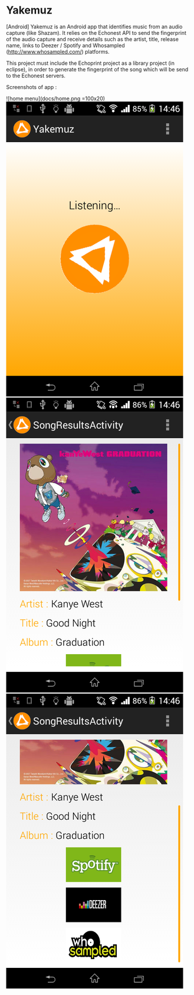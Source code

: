 Yakemuz
=======
[Android] Yakemuz is an Android app that identifies music from an audio capture (like Shazam). It relies on the Echonest API to send the fingerprint of the audio capture and receive details such as the artist, title, release name, links to Deezer / Spotify and Whosampled (http://www.whosampled.com/) platforms.

This project must include the Echoprint project as a library project (in eclipse), in order to generate the fingerprint of the song which will be send to the Echonest servers.

Screenshots of app :

![home menu](docs/home.png =100x20)
![listening](docs/listening.png)
![results(1)](docs/results(1).png)
![results(2)](docs/results(2).png)
